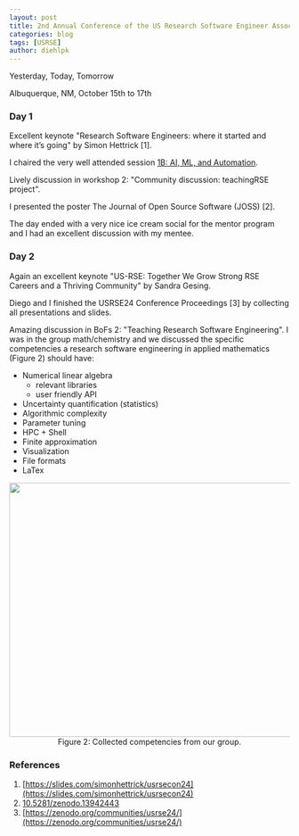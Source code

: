 ```yaml
---
layout: post
title: 2nd Annual Conference of the US Research Software Engineer Association
categories: blog
tags: [USRSE]
author: diehlpk
---
```


Yesterday, Today, Tomorrow

Albuquerque, NM, October 15th to 17th

### Day 1

Excellent keynote "Research Software Engineers: where it started and where it’s going" by Simon Hettrick [1].

I chaired the very well attended session [1B: AI, ML, and Automation](https://us-rse.org/usrse24/program/sessions/). 

Lively discussion in workshop 2: "Community discussion: teachingRSE project".

I presented the poster The Journal of Open Source Software (JOSS) [2].

The day ended with a very nice ice cream social for the mentor program and I had an excellent discussion with my mentee.

### Day 2

Again an excellent keynote "US-RSE: Together We Grow Strong RSE Careers and a Thriving Community" by Sandra Gesing.

Diego and I finished the USRSE24 Conference Proceedings [3] by collecting all presentations and slides.

Amazing discussion in BoFs 2: "Teaching Research Software Engineering". I was in the group math/chemistry and we discussed 
the specific competencies a research software engineering in applied mathematics (Figure 2) should have:
* Numerical linear algebra
  * relevant libraries
  * user friendly API
* Uncertainty quantification (statistics)
* Algorithmic complexity
* Parameter tuning
* HPC + Shell
* Finite approximation
* Visualization
* File formats
* LaTex

<div align="center">
<img src="{{ site.url }}/assets/2024-usrse-skills.jpg" style="width:604px;height:456px;">
Figure 2: Collected competencies from our group.
</div>

### References

1. [https://slides.com/simonhettrick/usrsecon24](https://slides.com/simonhettrick/usrsecon24)
2. [10.5281/zenodo.13942443](https://doi.org/10.5281/zenodo.13942443)
3. [https://zenodo.org/communities/usrse24/](https://zenodo.org/communities/usrse24/)
